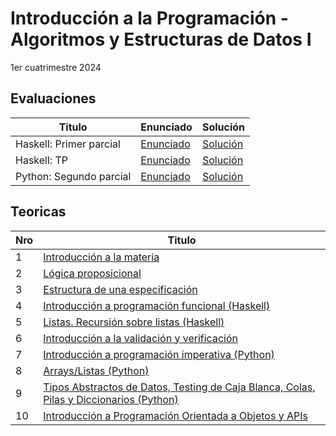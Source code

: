 # Introducción a la Programación - Algoritmos y Estructuras de Datos I

1er cuatrimestre 2024

## Evaluaciones
| Titulo | Enunciado                                                                                          | Solución                                                                                                      |
|----------------------------------|----------------------------------------------------------------------------------------------------|---------------------------------------------------------------------------------------------------------------|
| Haskell: Primer parcial   | [Enunciado](https://github.com/blatth/introprog/blob/master/Parciales/Parcial%20Haskell/Parcial2024TN.hs) | [Solución](https://github.com/blatth/introprog/blob/master/Parciales/Parcial%20Haskell/Parcial2024TN.hs)
| Haskell: TP   | [Enunciado](https://github.com/blatth/introprog/blob/master/TP/Enunciado.pdf) | [Solución](https://github.com/blatth/introprog/blob/master/TP/Solucion.hs)
| Python: Segundo parcial   | [Enunciado]() | [Solución]()

## Teoricas

| Nro | Titulo                                                                                          |
|-----|----------------------------------------------------------------------------------------------------|
| 1   | [Introducción a la materia](https://github.com/blatth/introprog/blob/master/Teoricos/Teorico1.pdf)
| 2   | [Lógica proposicional](https://github.com/blatth/introprog/blob/master/Teoricos/Teorico2.pdf)
| 3   | [Estructura de una especificación](https://github.com/blatth/introprog/blob/master/Teoricos/Teorico3.pdf)
| 4   | [Introducción a programación funcional (Haskell)](https://github.com/blatth/introprog/blob/master/Teoricos/Teorico4.pdf)
| 5   | [Listas. Recursión sobre listas (Haskell)](https://github.com/blatth/introprog/blob/master/Teoricos/Teorico5.pdf)
| 6   | [Introducción a la validación y verificación](https://github.com/blatth/introprog/blob/master/Teoricos/Teorico6.pdf)
| 7   | [Introducción a programación imperativa (Python)](https://github.com/blatth/introprog/blob/master/Teoricos/Teorico7.pdf)
| 8   | [Arrays/Listas (Python)](https://github.com/blatth/introprog/blob/master/Teoricos/Teorico8.pdf)
| 9   | [Tipos Abstractos de Datos, Testing de Caja Blanca, Colas, Pilas y Diccionarios (Python)](https://github.com/blatth/introprog/blob/master/Teoricos/Teorico9.pdf)
| 10  | [Introducción a Programación Orientada a Objetos y APIs](https://github.com/blatth/introprog/blob/master/Teoricos/Teorico10.pdf)

